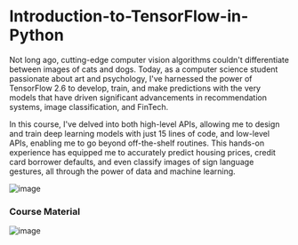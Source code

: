 # Introduction-to-TensorFlow-in-Python
Not long ago, cutting-edge computer vision algorithms couldn't differentiate between images of cats and dogs. Today, as a computer science student passionate about art and psychology, I've harnessed the power of TensorFlow 2.6 to develop, train, and make predictions with the very models that have driven significant advancements in recommendation systems, image classification, and FinTech.

In this course, I've delved into both high-level APIs, allowing me to design and train deep learning models with just 15 lines of code, and low-level APIs, enabling me to go beyond off-the-shelf routines. This hands-on experience has equipped me to accurately predict housing prices, credit card borrower defaults, and even classify images of sign language gestures, all through the power of data and machine learning.

![image](https://github.com/sondosaabed/Introduction-to-TensorFlow-in-Python/assets/65151701/e4a1af65-4f03-4afa-9e13-f3e359a5f562)


### Course Material 

![image](https://github.com/sondosaabed/Introduction-to-TensorFlow-in-Python/assets/65151701/294f84b5-be86-4999-9c97-2b23f0f16107)
